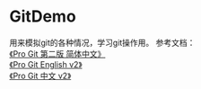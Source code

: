 # GitDemo
用来模拟git的各种情况，学习git操作用。
参考文档：
 <a>
 	<br>[《Pro Git 第二版 简体中文》](https://www.gitbook.com/book/bingohuang/progit2/details)
 	<br>[《Pro Git English v2》](https://git-scm.com/book/en/v2)
  <br>[《Pro Git 中文 v2》](https://git-scm.com/book/zh/v2)
